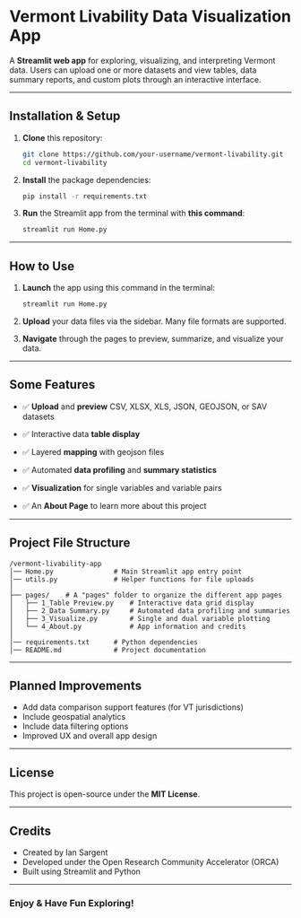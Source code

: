 # Vermont Livability Data Visualization App

A **Streamlit web app** for exploring, visualizing, and interpreting Vermont data. Users can upload one or more datasets and view tables, data summary reports, and custom plots through an interactive interface.

---


## Installation & Setup

1. **Clone** this repository:

   ```sh
   git clone https://github.com/your-username/vermont-livability.git
   cd vermont-livability
   ```

3. **Install** the package dependencies:

   ```sh
   pip install -r requirements.txt
   ```

4. **Run** the Streamlit app from the terminal with **this command**:

   ```sh
   streamlit run Home.py
   ```

---


## How to Use

1. **Launch** the app using this command in the terminal:

   ```sh
   streamlit run Home.py
   ```

2. **Upload** your data files via the sidebar. Many file formats are supported.
   
3. **Navigate** through the pages to preview, summarize, and visualize your data.

---


## Some Features


- ✅ **Upload** and **preview** CSV, XLSX, XLS, JSON, GEOJSON, or SAV datasets

- ✅ Interactive data **table display**

- ✅ Layered **mapping** with geojson files

- ✅ Automated **data profiling** and **summary statistics**

- ✅ **Visualization** for single variables and variable pairs

- ✅ An **About Page** to learn more about this project

---


## Project File Structure

```
/vermont-livability-app
│── Home.py               # Main Streamlit app entry point
│── utils.py              # Helper functions for file uploads
│
├── pages/    # A "pages" folder to organize the different app pages
│   ├── 1_Table Preview.py    # Interactive data grid display
│   ├── 2_Data Summary.py     # Automated data profiling and summaries
│   ├── 3_Visualize.py        # Single and dual variable plotting
│   └── 4_About.py            # App information and credits
│
│── requirements.txt      # Python dependencies
│── README.md             # Project documentation
```

---

## Planned Improvements

- Add data comparison support features (for VT jurisdictions)
- Include geospatial analytics
- Include data filtering options
- Improved UX and overall app design

---

## License

This project is open-source under the **MIT License**.

---

## Credits

- Created by Ian Sargent  
- Developed under the Open Research Community Accelerator (ORCA) 
- Built using Streamlit and Python

---

### Enjoy & Have Fun Exploring!
